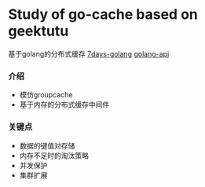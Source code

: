 # Study of go-cache based on geektutu
基于golang的分布式缓存
[7days-golang](https://geektutu.com/post/geecache-day1.html)
[golang-api](https://studygolang.com/pkgdoc)

### 介绍
- 模仿groupcache
- 基于内存的分布式缓存中间件

### 关键点
- 数据的键值对存储
- 内存不足时的淘汰策略
- 并发保护
- 集群扩展